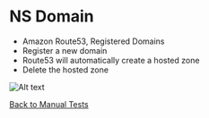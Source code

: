 # NS Domain
* Amazon Route53, Registered Domains
* Register a new domain
* Route53 will automatically create a hosted zone
* Delete the hosted zone

![Alt text](images/ns-domain.png?raw=true "Example DNS registration")

[Back to Manual Tests](../manual-tests.md)